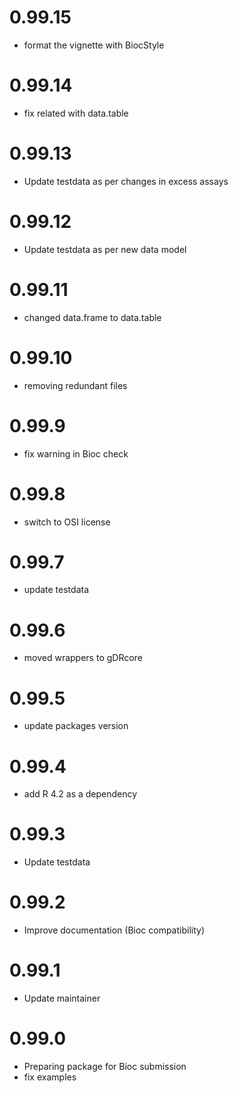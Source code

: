 # 0.99.15
  - format the vignette with BiocStyle

# 0.99.14
  - fix related with data.table

# 0.99.13
- Update testdata as per changes in excess assays

# 0.99.12
- Update testdata as per new data model

# 0.99.11
  - changed data.frame to data.table
  
# 0.99.10
  - removing redundant files

# 0.99.9
  - fix warning in Bioc check

# 0.99.8
  - switch to OSI license

# 0.99.7
  - update testdata
  
# 0.99.6
  - moved wrappers to gDRcore
  
# 0.99.5
  - update packages version

# 0.99.4
  - add R 4.2 as a dependency

# 0.99.3
  - Update testdata

# 0.99.2
  - Improve documentation (Bioc compatibility)

# 0.99.1
  - Update maintainer

# 0.99.0
  - Preparing package for Bioc submission
  - fix examples
  
